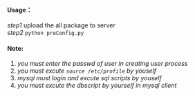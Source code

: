 #### Usage：
*step1* upload the all package to server<br>
*step2* `python preConfig.py`
#### Note:
1. *you must enter the passwd of user in creating user process*
2. *you must excute `source /etc/profile` by youself*
3. *mysql must login and excute sql scripts by youself*
4. *you must excute the dbscript by yourself in mysql client*